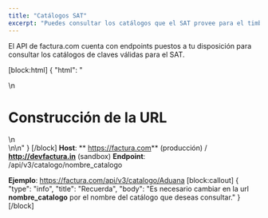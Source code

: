 ```yaml
---
title: "Catálogos SAT"
excerpt: "Puedes consultar los catálogos que el SAT provee para el timbrado."
---
```

El API de factura.com cuenta con endpoints puestos a tu disposición para consultar los catálogos de claves válidas para el SAT.


[block:html]
{
  "html": "<div>\n  <h1>Construcción de la URL</h1>\n</div>\n\n<style>\n  h1{\n  \tcolor:#173457;\n    font-size: 18px;\n    font-weight: 500;\n  }\n  \n</style>"
}
[/block]
**Host**: ** https://factura.com** (producción)     /    **http://devfactura.in** (sandbox)
**Endpoint**:  /api/v3/catalogo/nombre_catalogo

**Ejemplo**:  https://factura.com/api/v3/catalogo/Aduana
[block:callout]
{
  "type": "info",
  "title": "Recuerda",
  "body": "Es necesario cambiar en la url **nombre_catalogo**  por el nombre del catálogo que deseas consultar."
}
[/block]